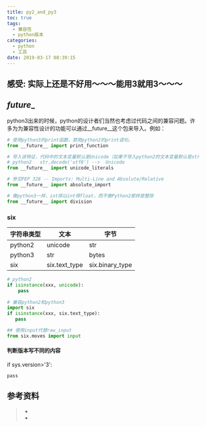 ```yaml
---
title: py2_and_py3
toc: true
tags:
  - 兼容性
  - python版本
categories:
  - python
  - 工具
date: 2019-03-17 08:39:15
---
```




## 感受: 实际上还是不好用～～～能用3就用3～～～



## **_future__**

python3出来的时候，python的设计者们当然也考虑过代码之间的兼容问题。许多为为兼容性设计的功能可以通过__future__这个包来导入。例如：

```python
# 使用python3的print函数，禁用python2的print语句。
from __future__ import print_function

# 导入该特征，代码中的文本变量默认是Unicode（如果不导入python2的文本变量默认是str）
# python2   str.decode('utf8') -->  Unicode
from __future__ import unicode_literals

# 参见PEP 328 -- Imports: Multi-Line and Absolute/Relative
from __future__ import absolute_import

# 像python3一样，int除以int得float，而不像Python2那样是整除
from __future__ import division
```

### six

| 字符串类型 | 文本          | 字节            |
| ---------- | ------------- | --------------- |
| python2    | unicode       | str             |
| python3    | str           | bytes           |
| six        | six.text_type | six.binary_type |

```python  
# python2
if isinstance(xxx, unicode):
    pass
    
# 兼容python2和python3
import six
if isinstance(xxx, six.text_type):
   pass

## 使用input代替raw_input
from six.moves import input
```

#### 判断版本写不同的内容

if sys.version>'3':

	pass

## 参考资料
> - []()
> - []()
